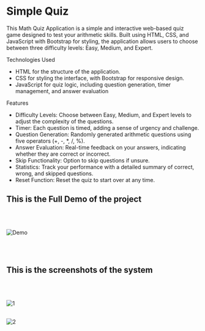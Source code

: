 <h1>Simple Quiz</h1>

This Math Quiz Application is a simple and interactive web-based quiz game designed to test your arithmetic skills. Built using HTML, CSS, and JavaScript with Bootstrap for styling, the application allows users to choose between three difficulty levels: Easy, Medium, and Expert.

Technologies Used
<ul>
<li>HTML for the structure of the application.</li>
<li>CSS for styling the interface, with Bootstrap for responsive design.</li>
<li>JavaScript for quiz logic, including question generation, timer management, and answer evaluation</li>
</ul>

Features
<ul>
<li>Difficulty Levels: Choose between Easy, Medium, and Expert levels to adjust the complexity of the questions.</li>
<li>Timer: Each question is timed, adding a sense of urgency and challenge.</li>
<li>Question Generation: Randomly generated arithmetic questions using five operators (+, -, *, /, %).</li>
<li>Answer Evaluation: Real-time feedback on your answers, indicating whether they are correct or incorrect.</li>
<li>Skip Functionality: Option to skip questions if unsure.</li>
<li>Statistics: Track your performance with a detailed summary of correct, wrong, and skipped questions.</li>
<li>Reset Function: Reset the quiz to start over at any time.</li>
</ul>


<h2>This is the Full Demo of the project</h2><br><br>


![Demo](https://github.com/kusha2000/Quiz-Application/assets/127003267/561fc9e1-122b-40aa-985a-d8bd56ccff08)

<br><br>
<h2>This is the screenshots of the system</h2><br><br>

![1](https://github.com/kusha2000/Quiz-Application/assets/127003267/dcd5a18f-de30-449f-b9d4-ac63dbe3d654)<br><br>

![2](https://github.com/kusha2000/Quiz-Application/assets/127003267/0a48a5a2-4267-45c9-8d34-a44264cbfb7c)<br><br>

